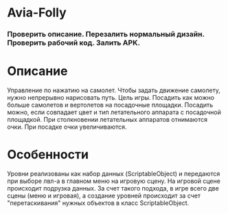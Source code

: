 # Avia-Folly
### Проверить описание. Перезалить нормальный дизайн. Проверить рабочий код. Залить APK.
# Описание
Управление по нажатию на самолет. Чтобы задать движение самолету, нужно непрерывно нарисовать путь. 
Цель игры. Посадить как можно больше самолетов и вертолетов на посадочные площадки. 
Посадить можно, если совпадает цвет и тип летательного аппарата с посадочной площадкой.
При столкновении летательных аппаратов отнимаются очки. При посадке очки увеличиваются.

# Особенности 
Уровни реализованы как набор данных (ScriptableObject) и передаются при выборе лвл-а в главном меню на игровую сцену.
На игровой сцене происходит подрузка данных. За счет такого подхода, в игре всего две сцены (меню и игровая), а 
создание уровней происходит за счет "перетаскивания" нужных объектов в класс ScriptableObject.

